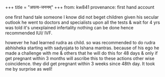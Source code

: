 +++
title = "अपत्य-जननम्"
+++
from: kw841
provenance: first hand account

one first hand tale someone I know did not beget children given his secular outlook he went to doctors and specialists upon all the tests & wait for 4 yrs was told it's unexplained infertality nothing can be done hence recommended IUI/ IVF. 

however he had learned rudra as child. so was recommended to do rudra abhisheka starting with sadyojata to Ishana mantras. because of his ego he made a challenge with me & others that he will do this for 48 days & only if get pregnant within 3 months will ascribe this to these actions other wise coincidence. they did get pregnant within 3 weeks since 48th day. It took me by surprise as well!

